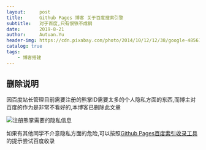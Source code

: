 ```yaml
---
layout:     post                    
title:      Github Pages 博客 关于百度搜索引擎               
subtitle:   对于百度,只有恨铁不成钢
date:       2019-8-21             
author:     Autuan.Yu
header-img: https://cdn.pixabay.com/photo/2014/10/12/12/38/google-485611__340.jpg 
catalog: true                      
tags:                               
    - 博客搭建
---
```


## 删除说明
因百度站长管理目前需要注册的熊掌ID需要太多的个人隐私方面的东西,而博主对百度的作为是非常不看好的,本博客已删除此文章

![注册熊掌需要的隐私信息](https://i.loli.net/2019/08/23/2PDbGa9CMIFxVR6.png)

如果有其他同学不介意隐私方面的危险,可以按照[Github Pages百度索引收录工具](https://3gods.com/baiduindex.html)的提示尝试百度收录